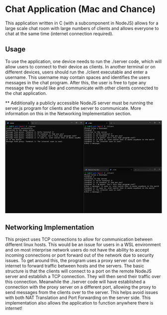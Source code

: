 # Chat Application (Mac and Chance)

This application written in C (with a subcomponent in NodeJS) allows for a large scale chat room with large numbers of clients and allows everyone to chat at the same time (internet connection required).

## Usage

To use the application, one device needs to run the ./server code, which will allow users to connect to their device as clients. In another terminal or on different devices, users should run the ./client executable and enter a username. This username may contain spaces and identifies the users messages in the chat program. After this, the user is free to type any message they would like and communicate with other clients connected to the chat application.

** Additionally a publicly accessible NodeJS server must be running the server.js program for clients and the server to communicate. More information on this in the Networking Implementation section.

![image of terminals communicating](./operation.png)

## Networking Implementation

This project uses TCP connections to allow for communication between different linux hosts. This would be an issue for users in a WSL environment and on most interprise network users do not have the ability to accept incoming connections or port forward out of the network due to security issues. To get around this, the program uses a proxy server out on the internet to forward traffic between hosts and the servers. The basic structure is that the clients will connect to a port on the remote NodeJS server and establish a TCP connection. They will then send their traffic over this connection. Meanwhile the ./server code will have established a connection with the proxy server on a different port, allowing the proxy to send messages from the clients over to the server. This helps avoid issues with both NAT Translation and Port Forwarding on the server side. This implementation also allows the application to function anywhere there is internet!